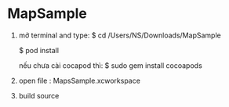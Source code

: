 # MapSample

1. mở terminal and type:
   $ cd /Users/NS/Downloads/MapSample
   
   $ pod install
   
   nếu chưa cài cocapod thì: $ sudo gem install cocoapods
2.  open file : MapsSample.xcworkspace 
3. build source
